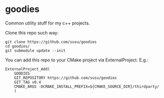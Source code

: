 goodies
=======

Common utility stuff for my c++ projects.

Clone this repo such way:
```
git clone https://github.com/susu/goodies
cd goodies/
git submodule update --init
```

You can add this repo to your CMake project via ExternalProject. E.g.:
```
ExternalProject_Add(
    GOODIES
    GIT_REPOSITORY https://github.com/susu/goodies
    GIT_TAG v0.4
    CMAKE_ARGS -DCMAKE_INSTALL_PREFIX=${CMAKE_SOURCE_DIR}/thirdparty/
    )
```

